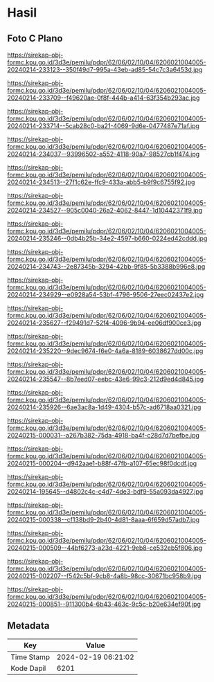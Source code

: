 # Hasil

## Foto C Plano

https://sirekap-obj-formc.kpu.go.id/3d3e/pemilu/pdpr/62/06/02/10/04/6206021004005-20240214-233123--350f49d7-995a-43eb-ad85-54c7c3a6453d.jpg

https://sirekap-obj-formc.kpu.go.id/3d3e/pemilu/pdpr/62/06/02/10/04/6206021004005-20240214-233709--f49620ae-0f8f-444b-a414-63f354b293ac.jpg

https://sirekap-obj-formc.kpu.go.id/3d3e/pemilu/pdpr/62/06/02/10/04/6206021004005-20240214-233714--5cab28c0-ba21-4069-9d6e-0477487e71af.jpg

https://sirekap-obj-formc.kpu.go.id/3d3e/pemilu/pdpr/62/06/02/10/04/6206021004005-20240214-234037--93996502-a552-4118-90a7-98527cb1f474.jpg

https://sirekap-obj-formc.kpu.go.id/3d3e/pemilu/pdpr/62/06/02/10/04/6206021004005-20240214-234513--27f1c62e-ffc9-433a-abb5-b9f9c6755f92.jpg

https://sirekap-obj-formc.kpu.go.id/3d3e/pemilu/pdpr/62/06/02/10/04/6206021004005-20240214-234527--905c0040-26a2-4062-8447-1d10442371f9.jpg

https://sirekap-obj-formc.kpu.go.id/3d3e/pemilu/pdpr/62/06/02/10/04/6206021004005-20240214-235246--0db4b25b-34e2-4597-b660-0224ed42cddd.jpg

https://sirekap-obj-formc.kpu.go.id/3d3e/pemilu/pdpr/62/06/02/10/04/6206021004005-20240214-234743--2e87345b-3294-42bb-9f85-5b3388b996e8.jpg

https://sirekap-obj-formc.kpu.go.id/3d3e/pemilu/pdpr/62/06/02/10/04/6206021004005-20240214-234929--e0928a54-53bf-4796-9506-27eec02437e2.jpg

https://sirekap-obj-formc.kpu.go.id/3d3e/pemilu/pdpr/62/06/02/10/04/6206021004005-20240214-235627--f29491d7-52f4-4096-9b94-ee06df900ce3.jpg

https://sirekap-obj-formc.kpu.go.id/3d3e/pemilu/pdpr/62/06/02/10/04/6206021004005-20240214-235220--9dec9674-f6e0-4a6a-8189-6038627dd00c.jpg

https://sirekap-obj-formc.kpu.go.id/3d3e/pemilu/pdpr/62/06/02/10/04/6206021004005-20240214-235547--8b7eed07-eebc-43e6-99c3-212d9ed4d845.jpg

https://sirekap-obj-formc.kpu.go.id/3d3e/pemilu/pdpr/62/06/02/10/04/6206021004005-20240214-235926--6ae3ac8a-1d49-4304-b57c-ad6718aa0321.jpg

https://sirekap-obj-formc.kpu.go.id/3d3e/pemilu/pdpr/62/06/02/10/04/6206021004005-20240215-000031--a267b382-75da-4918-ba4f-c28d7d7befbe.jpg

https://sirekap-obj-formc.kpu.go.id/3d3e/pemilu/pdpr/62/06/02/10/04/6206021004005-20240215-000204--d942aae1-b88f-47fb-a107-65ec98f0dcdf.jpg

https://sirekap-obj-formc.kpu.go.id/3d3e/pemilu/pdpr/62/06/02/10/04/6206021004005-20240214-195645--d4802c4c-c4d7-4de3-bdf9-55a093da4927.jpg

https://sirekap-obj-formc.kpu.go.id/3d3e/pemilu/pdpr/62/06/02/10/04/6206021004005-20240215-000338--cf138bd9-2b40-4d81-8aaa-6f659d57adb7.jpg

https://sirekap-obj-formc.kpu.go.id/3d3e/pemilu/pdpr/62/06/02/10/04/6206021004005-20240215-000509--44bf6273-a23d-4221-9eb8-ce532eb5f806.jpg

https://sirekap-obj-formc.kpu.go.id/3d3e/pemilu/pdpr/62/06/02/10/04/6206021004005-20240215-002207--f542c5bf-9cb8-4a8b-98cc-30671bc958b9.jpg

https://sirekap-obj-formc.kpu.go.id/3d3e/pemilu/pdpr/62/06/02/10/04/6206021004005-20240215-000851--911300b4-6b43-463c-9c5c-b20e634ef90f.jpg


## Metadata

| Key        | Value               |
| ---------- | ------------------- |
| Time Stamp | 2024-02-19 06:21:02 |
| Kode Dapil | 6201                |



